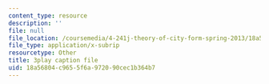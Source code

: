 ```yaml
---
content_type: resource
description: ''
file: null
file_location: /coursemedia/4-241j-theory-of-city-form-spring-2013/18a56804c9655f6a972090cec1b364b7_lKy6EMP3Yhw.vtt
file_type: application/x-subrip
resourcetype: Other
title: 3play caption file
uid: 18a56804-c965-5f6a-9720-90cec1b364b7
---
```

